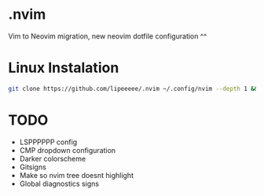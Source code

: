 # .nvim
Vim to Neovim migration,
new neovim dotfile configuration ^^

# Linux Instalation
```bash
git clone https://github.com/lipeeeee/.nvim ~/.config/nvim --depth 1 && nvim
```

# TODO
- LSPPPPPP config
- CMP dropdown configuration
- Darker colorscheme
- Gitsigns
- Make so nvim tree doesnt highlight
- Global diagnostics signs
